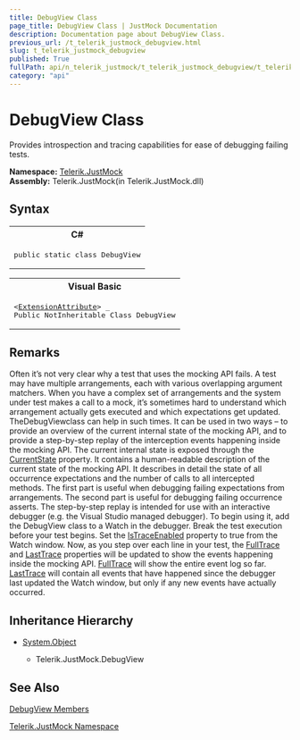 ```yaml
---
title: DebugView Class
page_title: DebugView Class | JustMock Documentation
description: Documentation page about DebugView Class.
previous_url: /t_telerik_justmock_debugview.html
slug: t_telerik_justmock_debugview
published: True
fullPath: api/n_telerik_justmock/t_telerik_justmock_debugview/t_telerik_justmock_debugview
category: "api"
---
```


# DebugView Class



Provides introspection and tracing capabilities for ease of debugging failing tests.


 **Namespace:**  [Telerik.JustMock](n_telerik_justmock) <br> **Assembly:** Telerik.JustMock(in Telerik.JustMock.dll)
## Syntax


<div id="syntaxCodeBlocks" class="code"><span codeLanguage="CSharp"><table><tr><th>C#</th></tr><tr><td><pre xml:space="preserve"><span class="keyword">public</span> <span class="keyword">static</span> <span class="keyword">class</span> <span class="identifier">DebugView</span></pre></td></tr></table></span><span codeLanguage="VisualBasicDeclaration"><table><tr><th>Visual Basic</th></tr><tr><td><pre xml:space="preserve">&lt;<a href="https://msdn2.microsoft.com/en-us/library/bb504090" target="_blank">ExtensionAttribute</a>&gt; _
<span class="keyword">Public</span> <span class="keyword">NotInheritable</span> <span class="keyword">Class</span> <span class="identifier">DebugView</span></pre></td></tr></table></span></div>


## Remarks


Often it’s not very clear why a test that uses the mocking API fails. A test may have multiple arrangements, each with various overlapping argument matchers. When you have a complex set of arrangements and the system under test makes a call to a mock, it’s sometimes hard to understand which arrangement actually gets executed and which expectations get updated. TheDebugViewclass can help in such times. It can be used in two ways – to provide an overview of the current internal state of the mocking API, and to provide a step-by-step replay of the interception events happening inside the mocking API. The current internal state is exposed through the [CurrentState](p_telerik_justmock_debugview_currentstate) property. It contains a human-readable description of the current state of the mocking API. It describes in detail the state of all occurrence expectations and the number of calls to all intercepted methods. The first part is useful when debugging failing expectations from arrangements. The second part is useful for debugging failing occurrence asserts. The step-by-step replay is intended for use with an interactive debugger (e.g. the Visual Studio managed debugger). To begin using it, add the DebugView class to a Watch in the debugger. Break the test execution before your test begins. Set the [IsTraceEnabled](p_telerik_justmock_debugview_istraceenabled) property to true from the Watch window. Now, as you step over each line in your test, the [FullTrace](p_telerik_justmock_debugview_fulltrace) and [LastTrace](p_telerik_justmock_debugview_lasttrace) properties will be updated to show the events happening inside the mocking API. [FullTrace](p_telerik_justmock_debugview_fulltrace) will show the entire event log so far. [LastTrace](p_telerik_justmock_debugview_lasttrace) will contain all events that have happened since the debugger last updated the Watch window, but only if any new events have actually occurred.

## Inheritance Hierarchy


* [System.Object](e5kfa45b)

    * Telerik.JustMock.DebugView


## See Also



 [DebugView Members](allmembers_t_telerik_justmock_debugview) 

 [Telerik.JustMock Namespace](n_telerik_justmock) 



